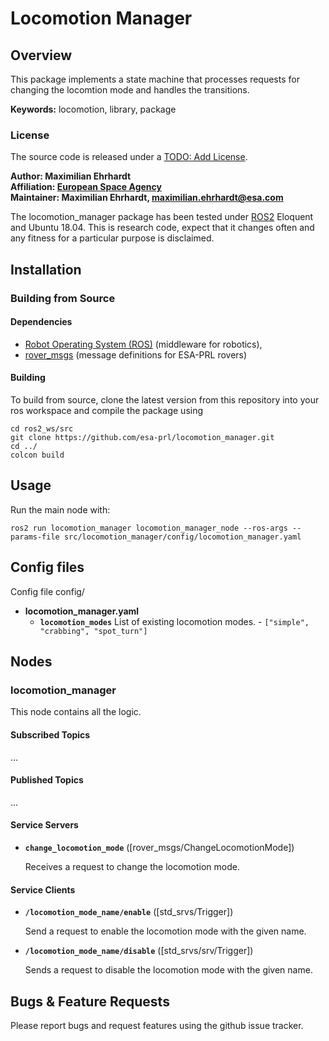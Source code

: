 # Locomotion Manager

## Overview

This package implements a state machine that processes requests for changing the locomtion mode and handles the transitions. 

**Keywords:** locomotion, library, package

### License

The source code is released under a [TODO: Add License]().

**Author: Maximilian Ehrhardt<br />
Affiliation: [European Space Agency](https://www.esa.int/)<br />
Maintainer: Maximilian Ehrhardt, maximilian.ehrhardt@esa.com**

The locomotion_manager package has been tested under [ROS2] Eloquent and Ubuntu 18.04. This is research code, expect that it changes often and any fitness for a particular purpose is disclaimed.

## Installation

### Building from Source

#### Dependencies

- [Robot Operating System (ROS)](http://wiki.ros.org) (middleware for robotics),
- [rover_msgs] (message definitions for ESA-PRL rovers)

#### Building

To build from source, clone the latest version from this repository into your ros workspace and compile the package using

	cd ros2_ws/src
	git clone https://github.com/esa-prl/locomotion_manager.git
	cd ../
	colcon build

## Usage

Run the main node with:

    ros2 run locomotion_manager locomotion_manager_node --ros-args --params-file src/locomotion_manager/config/locomotion_manager.yaml
## Config files

Config file config/

* **locomotion_manager.yaml** 
	- **`locomotion_modes`** List of existing locomotion modes. - `["simple", "crabbing", "spot_turn"]`

## Nodes

### locomotion_manager

This node contains all the logic.

#### Subscribed Topics

...

#### Published Topics

...

#### Service Servers

* **`change_locomotion_mode`** ([rover_msgs/ChangeLocomotionMode])

	Receives a request to change the locomotion mode.

#### Service Clients

* **`/locomotion_mode_name/enable`** ([std_srvs/Trigger])

    Send a request to enable the locomotion mode with the given name.

* **`/locomotion_mode_name/disable`** ([std_srvs/srv/Trigger])

    Sends a request to disable the locomotion mode with the given name.

## Bugs & Feature Requests

Please report bugs and request features using the github issue tracker.


[ROS2]: http://www.ros.org
[rover_msgs]: https://github.com/esa-prl/rover_msgs
[rover_config]: https://github.com/esa-prl/rover_config.git
[rviz]: http://wiki.ros.org/rviz
[geometry_msgs/Twist]: https://docs.ros.org/api/geometry_msgs/html/msg/Twist.html
[sensor_msgs/JointState]: http://docs.ros.org/api/sensor_msgs/html/msg/JointState.html
[rover_msgs/JointCommandArray]: https://github.com/esa-prl/rover_msgs/blob/master/msg/JointCommandArray.msg